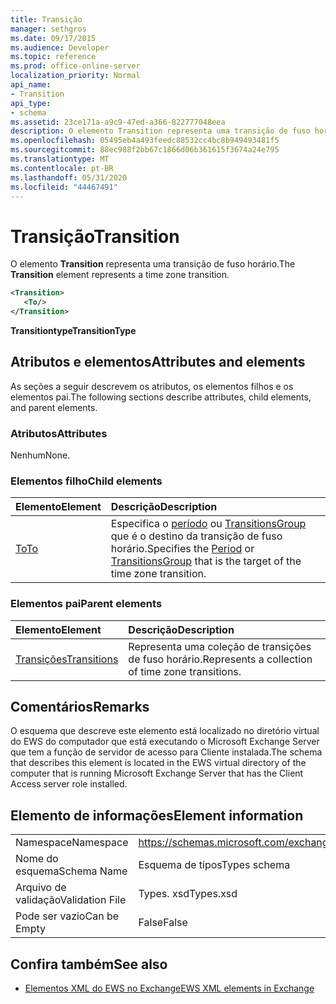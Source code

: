```yaml
---
title: Transição
manager: sethgros
ms.date: 09/17/2015
ms.audience: Developer
ms.topic: reference
ms.prod: office-online-server
localization_priority: Normal
api_name:
- Transition
api_type:
- schema
ms.assetid: 23ce171a-a9c9-47ed-a366-822777048eea
description: O elemento Transition representa uma transição de fuso horário.
ms.openlocfilehash: 05495eb4a493feedc88532cc4bc8b949493481f5
ms.sourcegitcommit: 88ec988f2bb67c1866d06b361615f3674a24e795
ms.translationtype: MT
ms.contentlocale: pt-BR
ms.lasthandoff: 05/31/2020
ms.locfileid: "44467491"
---
```

# <a name="transition"></a><span data-ttu-id="e63b3-103">Transição</span><span class="sxs-lookup"><span data-stu-id="e63b3-103">Transition</span></span>

<span data-ttu-id="e63b3-104">O elemento **Transition** representa uma transição de fuso horário.</span><span class="sxs-lookup"><span data-stu-id="e63b3-104">The **Transition** element represents a time zone transition.</span></span> 
  
```xml
<Transition>
   <To/>
</Transition>
```

 <span data-ttu-id="e63b3-105">**Transitiontype**</span><span class="sxs-lookup"><span data-stu-id="e63b3-105">**TransitionType**</span></span>
## <a name="attributes-and-elements"></a><span data-ttu-id="e63b3-106">Atributos e elementos</span><span class="sxs-lookup"><span data-stu-id="e63b3-106">Attributes and elements</span></span>

<span data-ttu-id="e63b3-107">As seções a seguir descrevem os atributos, os elementos filhos e os elementos pai.</span><span class="sxs-lookup"><span data-stu-id="e63b3-107">The following sections describe attributes, child elements, and parent elements.</span></span>
  
### <a name="attributes"></a><span data-ttu-id="e63b3-108">Atributos</span><span class="sxs-lookup"><span data-stu-id="e63b3-108">Attributes</span></span>

<span data-ttu-id="e63b3-109">Nenhum</span><span class="sxs-lookup"><span data-stu-id="e63b3-109">None.</span></span>
  
### <a name="child-elements"></a><span data-ttu-id="e63b3-110">Elementos filho</span><span class="sxs-lookup"><span data-stu-id="e63b3-110">Child elements</span></span>

|<span data-ttu-id="e63b3-111">**Elemento**</span><span class="sxs-lookup"><span data-stu-id="e63b3-111">**Element**</span></span>|<span data-ttu-id="e63b3-112">**Descrição**</span><span class="sxs-lookup"><span data-stu-id="e63b3-112">**Description**</span></span>|
|:-----|:-----|
|[<span data-ttu-id="e63b3-113">To</span><span class="sxs-lookup"><span data-stu-id="e63b3-113">To</span></span>](to.md) <br/> |<span data-ttu-id="e63b3-114">Especifica o [período](period.md) ou [TransitionsGroup](transitionsgroup.md) que é o destino da transição de fuso horário.</span><span class="sxs-lookup"><span data-stu-id="e63b3-114">Specifies the [Period](period.md) or [TransitionsGroup](transitionsgroup.md) that is the target of the time zone transition.</span></span>  <br/> |
   
### <a name="parent-elements"></a><span data-ttu-id="e63b3-115">Elementos pai</span><span class="sxs-lookup"><span data-stu-id="e63b3-115">Parent elements</span></span>

|<span data-ttu-id="e63b3-116">**Elemento**</span><span class="sxs-lookup"><span data-stu-id="e63b3-116">**Element**</span></span>|<span data-ttu-id="e63b3-117">**Descrição**</span><span class="sxs-lookup"><span data-stu-id="e63b3-117">**Description**</span></span>|
|:-----|:-----|
|[<span data-ttu-id="e63b3-118">Transições</span><span class="sxs-lookup"><span data-stu-id="e63b3-118">Transitions</span></span>](transitions.md) <br/> |<span data-ttu-id="e63b3-119">Representa uma coleção de transições de fuso horário.</span><span class="sxs-lookup"><span data-stu-id="e63b3-119">Represents a collection of time zone transitions.</span></span>  <br/> |
   
## <a name="remarks"></a><span data-ttu-id="e63b3-120">Comentários</span><span class="sxs-lookup"><span data-stu-id="e63b3-120">Remarks</span></span>

<span data-ttu-id="e63b3-121">O esquema que descreve este elemento está localizado no diretório virtual do EWS do computador que está executando o Microsoft Exchange Server que tem a função de servidor de acesso para Cliente instalada.</span><span class="sxs-lookup"><span data-stu-id="e63b3-121">The schema that describes this element is located in the EWS virtual directory of the computer that is running Microsoft Exchange Server that has the Client Access server role installed.</span></span>
  
## <a name="element-information"></a><span data-ttu-id="e63b3-122">Elemento de informações</span><span class="sxs-lookup"><span data-stu-id="e63b3-122">Element information</span></span>

|||
|:-----|:-----|
|<span data-ttu-id="e63b3-123">Namespace</span><span class="sxs-lookup"><span data-stu-id="e63b3-123">Namespace</span></span>  <br/> |https://schemas.microsoft.com/exchange/services/2006/types  <br/> |
|<span data-ttu-id="e63b3-124">Nome do esquema</span><span class="sxs-lookup"><span data-stu-id="e63b3-124">Schema Name</span></span>  <br/> |<span data-ttu-id="e63b3-125">Esquema de tipos</span><span class="sxs-lookup"><span data-stu-id="e63b3-125">Types schema</span></span>  <br/> |
|<span data-ttu-id="e63b3-126">Arquivo de validação</span><span class="sxs-lookup"><span data-stu-id="e63b3-126">Validation File</span></span>  <br/> |<span data-ttu-id="e63b3-127">Types. xsd</span><span class="sxs-lookup"><span data-stu-id="e63b3-127">Types.xsd</span></span>  <br/> |
|<span data-ttu-id="e63b3-128">Pode ser vazio</span><span class="sxs-lookup"><span data-stu-id="e63b3-128">Can be Empty</span></span>  <br/> |<span data-ttu-id="e63b3-129">False</span><span class="sxs-lookup"><span data-stu-id="e63b3-129">False</span></span>  <br/> |
   
## <a name="see-also"></a><span data-ttu-id="e63b3-130">Confira também</span><span class="sxs-lookup"><span data-stu-id="e63b3-130">See also</span></span>



- [<span data-ttu-id="e63b3-131">Elementos XML do EWS no Exchange</span><span class="sxs-lookup"><span data-stu-id="e63b3-131">EWS XML elements in Exchange</span></span>](ews-xml-elements-in-exchange.md)

